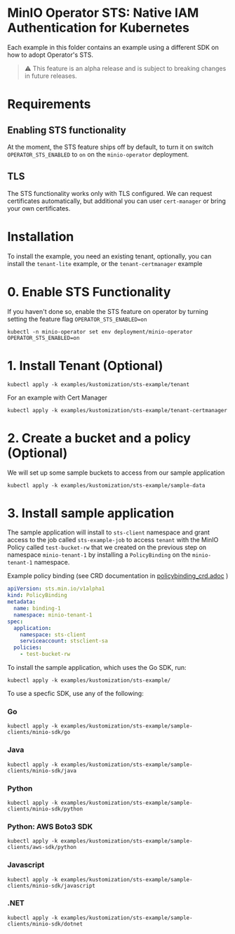 # MinIO Operator STS: Native IAM Authentication for Kubernetes

Each example in this folder contains an example using a different SDK on how to adopt Operator's STS.

> ⚠️ This feature is an alpha release and is subject to breaking changes in future releases.

# Requirements

## Enabling STS functionality

At the moment, the STS feature ships off by default, to turn it on switch `OPERATOR_STS_ENABLED` to `on` on
the `minio-operator` deployment.

## TLS

The STS functionality works only with TLS configured. We can request certificates automatically, but additional you can
user `cert-manager` or bring your own certificates.

# Installation

To install the example, you need an existing tenant, optionally, you can install the `tenant-lite` example, or
the `tenant-certmanager` example

# 0. Enable STS Functionality

If you haven't done so, enable the STS feature on operator by turning setting the feature flag `OPERATOR_STS_ENABLED=on`

```shell
kubectl -n minio-operator set env deployment/minio-operator OPERATOR_STS_ENABLED=on
```

# 1. Install Tenant (Optional)

```shell
kubectl apply -k examples/kustomization/sts-example/tenant
```

For an example with Cert Manager

```shell
kubectl apply -k examples/kustomization/sts-example/tenant-certmanager
```

# 2. Create a bucket and a policy (Optional)

We will set up some sample buckets to access from our sample application

```shell
kubectl apply -k examples/kustomization/sts-example/sample-data
```

# 3. Install sample application

The sample application will install to `sts-client` namespace and grant access to the job called `sts-example-job` to
access `tenant` with the MinIO Policy called `test-bucket-rw` that we created on the previous step on
namespace `minio-tenant-1` by installing a `PolicyBinding` on the `minio-tenant-1` namespace.

Example policy binding (see CRD documentation in [policybinding_crd.adoc](../../../docs/policybinding_crd.adoc) )

```yaml
apiVersion: sts.min.io/v1alpha1
kind: PolicyBinding
metadata:
  name: binding-1
  namespace: minio-tenant-1
spec:
  application:
    namespace: sts-client
    serviceaccount: stsclient-sa
  policies:
    - test-bucket-rw

```

To install the sample application, which uses the Go SDK, run:

```shell
kubectl apply -k examples/kustomization/sts-example/
```

To use a specfic SDK, use any of the following:

### Go

```shell
kubectl apply -k examples/kustomization/sts-example/sample-clients/minio-sdk/go
```

### Java

```shell
kubectl apply -k examples/kustomization/sts-example/sample-clients/minio-sdk/java
```

### Python

```shell
kubectl apply -k examples/kustomization/sts-example/sample-clients/minio-sdk/python
```

### Python: AWS Boto3 SDK

```shell
kubectl apply -k examples/kustomization/sts-example/sample-clients/aws-sdk/python
```

### Javascript

```shell
kubectl apply -k examples/kustomization/sts-example/sample-clients/minio-sdk/javascript
```

### .NET

```shell
kubectl apply -k examples/kustomization/sts-example/sample-clients/minio-sdk/dotnet
```